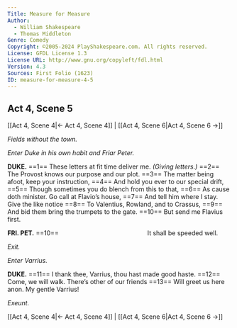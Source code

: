 ```yaml
---
Title: Measure for Measure
Author: 
  - William Shakespeare
  - Thomas Middleton
Genre: Comedy
Copyright: ©2005-2024 PlayShakespeare.com. All rights reserved.
License: GFDL License 1.3
License URL: http://www.gnu.org/copyleft/fdl.html
Version: 4.3
Sources: First Folio (1623)
ID: measure-for-measure-4-5
---
```


## Act 4, Scene 5
[[Act 4, Scene 4|← Act 4, Scene 4]] | [[Act 4, Scene 6|Act 4, Scene 6 →]]

*Fields without the town.*

*Enter Duke in his own habit and Friar Peter.*

**DUKE.**
==1== These letters at fit time deliver me.
*(Giving letters.)*
==2== The Provost knows our purpose and our plot.
==3== The matter being afoot, keep your instruction,
==4== And hold you ever to our special drift,
==5== Though sometimes you do blench from this to that,
==6== As cause doth minister. Go call at Flavio’s house,
==7== And tell him where I stay. Give the like notice
==8== To Valentius, Rowland, and to Crassus,
==9== And bid them bring the trumpets to the gate.
==10== But send me Flavius first.

**FRI. PET.**
==10==               It shall be speeded well.

*Exit.*

*Enter Varrius.*

**DUKE.**
==11== I thank thee, Varrius, thou hast made good haste.
==12== Come, we will walk. There’s other of our friends
==13== Will greet us here anon. My gentle Varrius!

*Exeunt.*

[[Act 4, Scene 4|← Act 4, Scene 4]] | [[Act 4, Scene 6|Act 4, Scene 6 →]]